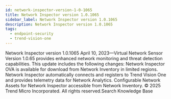 ```yaml
---
id: network-inspector-version-1-0-1065
title: Network Inspector version 1.0.1065
sidebar_label: Network Inspector version 1.0.1065
description: Network Inspector version 1.0.1065
tags:
  - endpoint-security
  - trend-vision-one
---
```


 Network Inspector version 1.0.1065 April 10, 2023—Virtual Network Sensor Version 1.0.65 provides enhanced network monitoring and threat detection capabilities. This update includes the following changes: Network Inspector OVA is available for download from Network Inventory in limited regions. Network Inspector automatically connects and registers to Trend Vision One and provides telemetry data for Network Analytics. Configurable Network Assets for Network Inspector accessible from Network Inventory. © 2025 Trend Micro Incorporated. All rights reserved.Search Knowledge Base